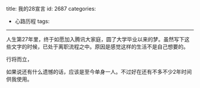 title: 我的28宣言
id: 2687
categories:
  - 心路历程
tags:
---

人生第27年里，终于如愿加入腾讯大家庭，圆了大学毕业以来的梦。虽然写下这些文字的时候，已处于离职流程之中。原因是感觉这样的生活不是自己想要的。

行将而立，

如果说还有什么遗憾的话，应该是至今单身一人。不过好在还有不多不少2年时间供我使用。
